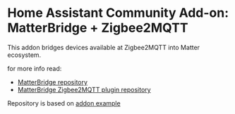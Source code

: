 # Home Assistant Community Add-on: MatterBridge + Zigbee2MQTT

This addon bridges devices available at Zigbee2MQTT into Matter ecosystem.

for more info read:

- [MatterBridge repository]
- [MatterBridge Zigbee2MQTT plugin repository]

Repository is based on [addon example]

[addon example]: https://github.com/hassio-addons/addon-example
[MatterBridge repository]: https://github.com/Luligu/matterbridge
[MatterBridge Zigbee2MQTT plugin repository]: https://github.com/Luligu/matterbridge-zigbee2mqtt
